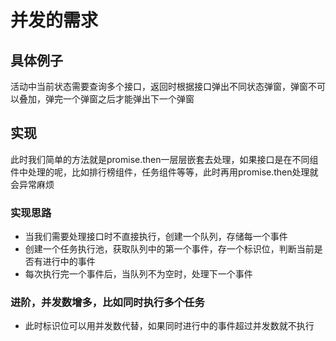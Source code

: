 # 并发的需求

## 具体例子

活动中当前状态需要查询多个接口，返回时根据接口弹出不同状态弹窗，弹窗不可以叠加，弹完一个弹窗之后才能弹出下一个弹窗

## 实现

此时我们简单的方法就是promise.then一层层嵌套去处理，如果接口是在不同组件中处理的呢，比如排行榜组件，任务组件等等，此时再用promise.then处理就会异常麻烦

### 实现思路

- 当我们需要处理接口时不直接执行，创建一个队列，存储每一个事件
- 创建一个任务执行池，获取队列中的第一个事件，存一个标识位，判断当前是否有进行中的事件
- 每次执行完一个事件后，当队列不为空时，处理下一个事件

### 进阶，并发数增多，比如同时执行多个任务

- 此时标识位可以用并发数代替，如果同时进行中的事件超过并发数就不执行